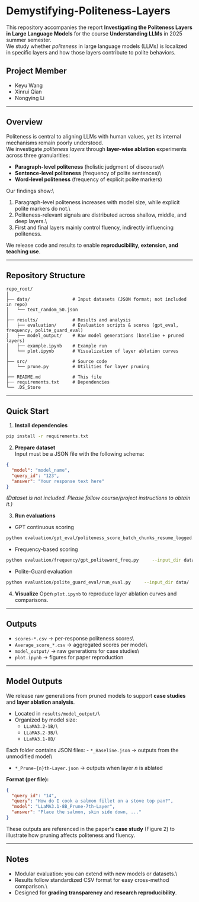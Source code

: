 # Demystifying-Politeness-Layers

This repository accompanies the report **Investigating the Politeness
Layers in Large Language Models** for the course **Understanding LLMs** in 2025 summer semester.\
We study whether *politeness* in large language models (LLMs) is
localized in specific layers and how those layers contribute to polite
behaviors.

## Project Member
- Keyu Wang
- Xinrui Qian
- Nongying Li
------------------------------------------------------------------------

##  Overview

Politeness is central to aligning LLMs with human values, yet its
internal mechanisms remain poorly understood.\
We investigate *politeness layers* through **layer-wise ablation**
experiments across three granularities:

-   **Paragraph-level politeness** (holistic judgment of discourse)\
-   **Sentence-level politeness** (frequency of polite sentences)\
-   **Word-level politeness** (frequency of explicit polite markers)

Our findings show:\
1. Paragraph-level politeness increases with model size, while explicit
polite markers do not.\
2. Politeness-relevant signals are distributed across shallow, middle,
and deep layers.\
3. First and final layers mainly control fluency, indirectly influencing
politeness.

We release code and results to enable **reproducibility, extension, and
teaching use**.

------------------------------------------------------------------------

##  Repository Structure

    repo_root/
    │
    ├── data/                # Input datasets (JSON format; not included in repo)
    │   └── text_random_50.json
    │
    ├── results/             # Results and analysis
    │   ├── evaluation/      # Evaluation scripts & scores (gpt_eval, frequency, polite_guard_eval)
    │   ├── model_output/    # Raw model generations (baseline + pruned layers)
    │   ├── example.ipynb    # Example run
    │   └── plot.ipynb       # Visualization of layer ablation curves
    │
    ├── src/                 # Source code
    │   └── prune.py         # Utilities for layer pruning
    │
    ├── README.md            # This file
    ├── requirements.txt     # Dependencies
    └── .DS_Store


------------------------------------------------------------------------

##  Quick Start

1.  **Install dependencies**

``` bash
pip install -r requirements.txt
```

2.  **Prepare dataset**\
    Input must be a JSON file with the following schema:

``` json
{
  "model": "model_name",
  "query_id": "123",
  "answer": "Your response text here"
}
```

*(Dataset is not included. Please follow course/project instructions to
obtain it.)*

3.  **Run evaluations**

-   GPT continuous scoring

``` bash
python evaluation/gpt_eval/politeness_score_batch_chunks_resume_logged.py     --input_dir data/     --out evaluation/gpt_eval/scores-1B.csv     --model gpt-4o-mini     --chunk_size 100     --rpm 200
```

-   Frequency-based scoring

``` bash
python evaluation/frequency/gpt_politeword_freq.py     --input_dir data/     --out evaluation/frequency/scores-1B-sentence.csv     --model gpt-4o-mini
```

-   Polite-Guard evaluation

``` bash
python evaluation/polite_guard_eval/run_eval.py     --input_dir data/     --out evaluation/polite_guard_eval/scores-1B.csv
```

4.  **Visualize** Open `plot.ipynb` to reproduce layer ablation curves
    and comparisons.

------------------------------------------------------------------------

##  Outputs

-   `scores-*.csv` → per-response politeness scores\
-   `Average_score_*.csv` → aggregated scores per model\
-   `model_output/` → raw generations for case studies\
-   `plot.ipynb` → figures for paper reproduction

------------------------------------------------------------------------

##  Model Outputs

We release raw generations from pruned models to support **case
studies** and **layer ablation analysis**.

-   Located in `results/model_output/`\
-   Organized by model size:
    -   `LLaMA3.2-1B/`\
    -   `LLaMA3.2-3B/`\
    -   `LLaMA3.1-8B/`

Each folder contains JSON files: - `*_Baseline.json` → outputs from the
unmodified model\
- `*_Prune-{n}th-Layer.json` → outputs when layer *n* is ablated

**Format (per file):**

``` json
{
  "query_id": "14",
  "query": "How do I cook a salmon fillet on a stove top pan?",
  "model": "LLaMA3.1-8B_Prune-7th-Layer",
  "answer": "Place the salmon, skin side down, ..."
}
```

These outputs are referenced in the paper's **case study** (Figure 2) to
illustrate how pruning affects politeness and fluency.

------------------------------------------------------------------------

##  Notes

-   Modular evaluation: you can extend with new models or datasets.\
-   Results follow standardized CSV format for easy cross-method
    comparison.\
-   Designed for **grading transparency** and **research
    reproducibility**.
